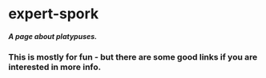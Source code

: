 # expert-spork
##### A page about platypuses. 

### This is mostly for fun - but there are some good links if you are interested in more info. 
